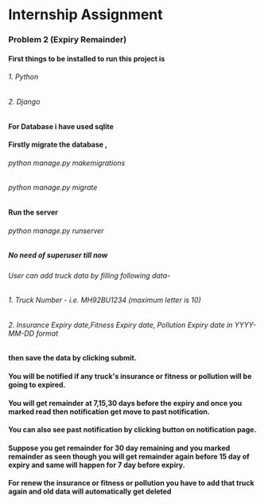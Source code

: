 # Internship Assignment
### Problem 2 (Expiry Remainder)
#### First things to be installed to run this project is 
###### 1. Python
###### 2. Django

#### For Database i have used sqlite

#### Firstly migrate the database ,
###### python manage.py makemigrations
###### python manage.py migrate

#### Run the server
###### python manage.py runserver

##### No need of superuser till now
###### User can add truck data by filling following data-
###### 1. Truck Number - i.e. MH92BU1234 (maximum letter is 10)
###### 2. Insurance Expiry date,Fitness Expiry date, Pollution Expiry date in YYYY-MM-DD format
#### then save the data by clicking submit.
#### You will be notified if any truck's insurance or fitness or pollution will be going to expired.
#### You will get remainder at 7,15,30 days before the expiry and once you marked read then notification get move to past notification.
#### You can also see past notification by clicking button on notification page.
#### Suppose you get remainder for 30 day remaining and you marked remainder as seen though you will get remainder again before 15 day of expiry and same will happen for 7 day before expiry.
#### For renew the insurance or fitness or pollution you have to add that truck again and old data will automatically get deleted